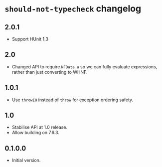 # `should-not-typecheck` changelog

## 2.0.1
* Support HUnit 1.3

## 2.0
* Changed API to require `NFData a` so we can fully evaluate expressions, rather than just converting to WHNF.

## 1.0.1
* Use `throwIO` instead of `throw` for exception ordering safety.

## 1.0
* Stabilise API at 1.0 release.
* Allow building on 7.6.3.

## 0.1.0.0
* Initial version.
